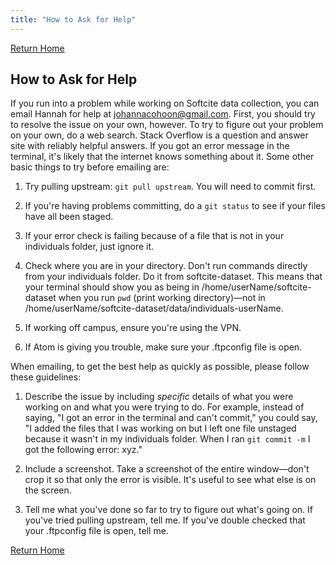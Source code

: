 ```yaml
---
title: "How to Ask for Help"
---
```

[Return Home](index.md)

## How to Ask for Help

If you run into a problem while working on Softcite data collection, you can email Hannah for help at johannacohoon@gmail.com. First, you should try to resolve the issue on your own, however. To try to figure out your problem on your own, do a web search. Stack Overflow is a question and answer site with reliably helpful answers. If you got an error message in the terminal, it's likely that the internet knows something about it. Some other basic things to try before emailing are:

1. Try pulling upstream: `git pull upstream`. You will need to commit first.

1. If you're having problems committing, do a `git status` to see if your files have all been staged.

1. If your error check is failing because of a file that is not in your individuals folder, just ignore it.

1. Check where you are in your directory. Don't run commands directly from your individuals folder. Do it from softcite-dataset. This means that your terminal should show you as being in /home/userName/softcite-dataset when you run `pwd` (print working directory)—not in /home/userName/softcite-dataset/data/individuals-userName.

1. If working off campus, ensure you're using the VPN.

1. If Atom is giving you trouble, make sure your .ftpconfig file is open.

When emailing, to get the best help as quickly as possible, please follow these guidelines:

1. Describe the issue by including *specific* details of what you were working on and what you were trying to do. For example, instead of saying, "I got an error in the terminal and can't commit," you could say, "I added the files that I was working on but I left one file unstaged because it wasn't in my individuals folder. When I ran `git commit -m` I got the following error: xyz."

1. Include a screenshot. Take a screenshot of the entire window—don't crop it so that only the error is visible. It's useful to see what else is on the screen.

1. Tell me what you've done so far to try to figure out what's going on. If you've tried pulling upstream, tell me. If you've double checked that your .ftpconfig file is open, tell me.

[Return Home](index.md)
